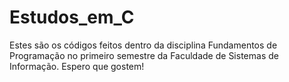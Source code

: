 # Estudos_em_C
Estes são os códigos feitos dentro da disciplina Fundamentos de Programação no primeiro semestre da Faculdade de Sistemas de Informação. Espero que gostem!
